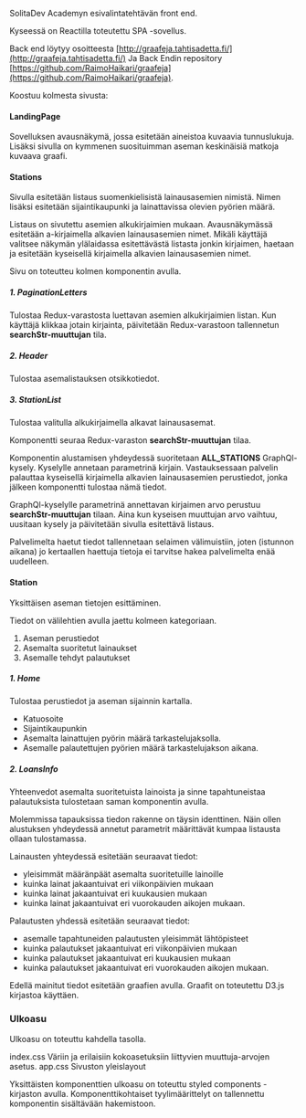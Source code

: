 SolitaDev Academyn esivalintatehtävän front end.

Kyseessä on Reactilla toteutettu SPA -sovellus.

Back end löytyy osoitteesta [http://graafeja.tahtisadetta.fi/](http://graafeja.tahtisadetta.fi/)
Ja Back Endin repository [https://github.com/RaimoHaikari/graafeja](https://github.com/RaimoHaikari/graafeja).


Koostuu kolmesta sivusta:

#### LandingPage

Sovelluksen avausnäkymä, jossa esitetään aineistoa kuvaavia tunnuslukuja. Lisäksi sivulla on kymmenen suosituimman aseman keskinäisiä matkoja kuvaava graafi.

#### Stations

Sivulla esitetään listaus suomenkielisistä lainausasemien nimistä. Nimen lisäksi esitetään sijaintikaupunki ja lainattavissa olevien pyörien määrä.

Listaus on sivutettu asemien alkukirjaimien mukaan. Avausnäkymässä esitetään a-kirjaimella alkavien lainausasemien nimet. Mikäli käyttäjä valitsee näkymän ylälaidassa esitettävästä listasta jonkin kirjaimen, haetaan ja esitetään kyseisellä kirjaimella alkavien lainausasemien nimet. 

Sivu on toteutteu kolmen komponentin avulla.

##### 1. PaginationLetters

Tulostaa Redux-varastosta luettavan asemien alkukirjaimien listan. Kun käyttäjä klikkaa jotain kirjainta, päivitetään Redux-varastoon tallennetun **searchStr-muuttujan** tila.

##### 2. Header

Tulostaa asemalistauksen otsikkotiedot.

##### 3. StationList

Tulostaa valitulla alkukirjaimella alkavat lainausasemat.

Komponentti seuraa Redux-varaston  **searchStr-muuttujan** tilaa. 

Komponentin alustamisen yhdeydessä suoritetaan **ALL_STATIONS** GraphQl-kysely. Kyselylle annetaan parametrinä kirjain. Vastauksessaan palvelin palauttaa kyseisellä kirjaimella alkavien lainausasemien perustiedot, jonka jälkeen komponentti tulostaa nämä tiedot.

GraphQl-kyselylle parametrinä annettavan kirjaimen arvo perustuu **searchStr-muuttujan** tilaan. Aina kun kyseisen muuttujan arvo vaihtuu, uusitaan kysely ja päivitetään sivulla esitettävä listaus.

Palvelimelta haetut tiedot tallennetaan selaimen välimuistiin, joten (istunnon aikana) jo kertaallen haettuja tietoja ei tarvitse hakea palvelimelta enää uudelleen.

#### Station

Yksittäisen aseman tietojen esittäminen.

Tiedot on välilehtien avulla jaettu kolmeen kategoriaan.

1. Aseman perustiedot
2. Asemalta suoritetut lainaukset
3. Asemalle tehdyt palautukset

##### 1. Home

Tulostaa perustiedot ja aseman sijainnin kartalla.

- Katuosoite
- Sijaintikaupunkin
- Asemalta lainattujen pyörin määrä tarkastelujaksolla.
- Asemalle palautettujen pyörien määrä tarkastelujakson aikana.

##### 2. LoansInfo

Yhteenvedot asemalta suoritetuista lainoista ja sinne tapahtuneistaa palautuksista tulostetaan saman komponentin avulla.

Molemmissa tapauksissa tiedon rakenne on täysin identtinen. Näin ollen alustuksen yhdeydessä annetut parametrit määrittävät kumpaa listausta ollaan tulostamassa.

Lainausten yhteydessä esitetään seuraavat tiedot:

- yleisimmät määränpäät asemalta suoritetuille lainoille
- kuinka lainat jakaantuivat eri viikonpäivien mukaan
- kuinka lainat jakaantuivat eri kuukausien mukaan
- kuinka lainat jakaantuivat eri vuorokauden aikojen mukaan.

Palautusten yhdessä esitetään seuraavat tiedot:

- asemalle tapahtuneiden palautusten yleisimmät lähtöpisteet
- kuinka palautukset jakaantuivat eri viikonpäivien mukaan
- kuinka palautukset jakaantuivat eri kuukausien mukaan
- kuinka palautukset jakaantuivat eri vuorokauden aikojen mukaan.

Edellä mainitut tiedot esitetään graafien avulla. Graafit on toteutettu D3.js kirjastoa käyttäen.


### Ulkoasu

Ulkoasu on toteuttu kahdella tasolla.

index.css	Väriin ja erilaisiin kokoasetuksiin liittyvien muuttuja-arvojen asetus.
app.css		Sivuston yleislayout

Yksittäisten komponenttien ulkoasu on toteuttu styled components -kirjaston avulla. Komponenttikohtaiset tyylimäärittelyt on tallennettu komponentin sisältävään hakemistoon.